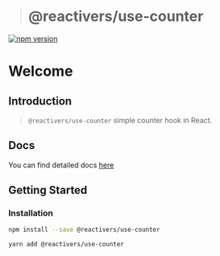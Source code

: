 > # @reactivers/use-counter

[![npm version](https://badge.fury.io/js/@reactivers%2Fuse-counter.svg)](//www.npmjs.com/package/@reactivers/use-counter)

# Welcome

## Introduction

> ```@reactivers/use-counter``` simple counter hook in React.

## Docs
You can find detailed docs [here](https://hooks.reactivers.com/use-counter)

## Getting Started

### Installation

```bash
npm install --save @reactivers/use-counter

yarn add @reactivers/use-counter
```